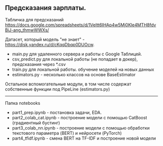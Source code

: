 ## Предсказания зарплаты.

Табличка для предсказаний 
https://docs.google.com/spreadsheets/d/1Veltt6IHAp4w5Mj0Kle4MTH8fdvBiJ-ang_thmwWWXs/

Датасет, который модель "не знает" - https://disk.yandex.ru/d/cKqqDbqp0DUOcw.

- main.py для удаленного сервера и работы с Google Таблицей.
- csv_predict.py для локальной работы (не попадает в докер), предсказания через *.csv
- train.py для локальной работы. обучение моделей на новых данных
- estimators.py - несколько классов на основе BaseEstimator


Остальное вспомогательные модули, в том числе содержат собственные функции под PipeLine (estimators.py)

_________________________________________________________________________________________________________

Папка notebooks
- part1_prep.ipynb - постановка задачи, EDA.
- part2_colab_cat.ipynb - построение модели с помощью CatBoost (градиентный бустинг)
- part3_colab_nn.ipynb - построение модели с помощью обработки текстового параметра (BERT) и нейросети (PyTorch)
- part4_tfidf.ipynb - смена BERT на TF-IDF и построение новой модели
